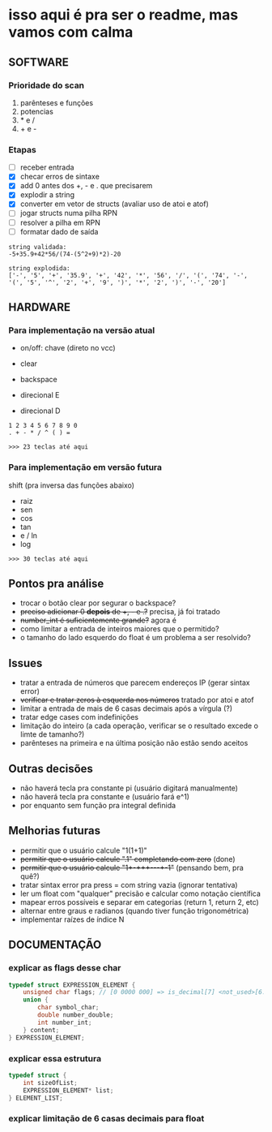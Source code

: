 # isso aqui é pra ser o readme, mas vamos com calma

## SOFTWARE

### Prioridade do scan
1. parênteses e funções
2. potencias
3. \* e /
4. \+ e -

### Etapas
- [ ] receber entrada
- [x] checar erros de sintaxe
- [x] add 0 antes dos +, - e . que precisarem
- [x] explodir a string
- [x] converter em vetor de structs (avaliar uso de atoi e atof)
- [ ] jogar structs numa pilha RPN
- [ ] resolver a pilha em RPN
- [ ] formatar dado de saída

```
string validada:
-5+35.9+42*56/(74-(5^2+9)*2)-20

string explodida:
['-', '5', '+', '35.9', '+', '42', '*', '56', '/', '(', '74', '-', '(', '5', '^', '2', '+', '9', ')', '*', '2', ')', '-', '20']
```

## HARDWARE

### Para implementação na versão atual

- on/off: chave (direto no vcc)

- clear
- backspace
- direcional E
- direcional D

```
1 2 3 4 5 6 7 8 9 0
. + - * / ^ ( ) =
```

`>>> 23 teclas até aqui`

### Para implementação em versão futura

shift (pra inversa das funções abaixo)
- raiz
- sen
- cos
- tan
- e / ln
- log

`>>> 30 teclas até aqui`

## Pontos pra análise
- trocar o botão clear por segurar o backspace?
- ~~preciso adicionar 0 **depois** de +, - e .?~~ precisa, já foi tratado
- ~~number_int é suficientemente grande?~~ agora é
- como limitar a entrada de inteiros maiores que o permitido?
- o tamanho do lado esquerdo do float é um problema a ser resolvido?

## Issues
- tratar a entrada de números que parecem endereços IP (gerar sintax error)
- ~~verificar e tratar zeros à esquerda nos números~~ tratado por atoi e atof
- limitar a entrada de mais de 6 casas decimais após a vírgula (?)
- tratar edge cases com indefinições
- limitação do inteiro (a cada operação, verificar se o resultado excede o limte de tamanho?)
- parênteses na primeira e na última posição não estão sendo aceitos

## Outras decisões
- não haverá tecla pra constante pi (usuário digitará manualmente)
- não haverá tecla pra constante e (usuário fará e^1)
- por enquanto sem função pra integral definida

## Melhorias futuras
- permitir que o usuário calcule "1(1+1)"
- ~~permitir que o usuário calcule ".1" completando com zero~~ (done)
- ~~permitir que o usuário calcule "1+-+++---+-1"~~ (pensando bem, pra quê?)
- tratar sintax error pra press = com string vazia (ignorar tentativa)
- ler um float com "qualquer" precisão e calcular como notação científica
- mapear erros possíveis e separar em categorias (return 1, return 2, etc)
- alternar entre graus e radianos (quando tiver função trigonométrica)
- implementar raízes de índice N

## DOCUMENTAÇÃO

### explicar as flags desse char

```c
typedef struct EXPRESSION_ELEMENT {
    unsigned char flags; // [0 0000 000] => is_decimal[7] <not_used>[6:3] priority[2:0]
    union {
        char symbol_char;
        double number_double;
        int number_int;
    } content;
} EXPRESSION_ELEMENT;
```

### explicar essa estrutura

```c
typedef struct {
    int sizeOfList;
    EXPRESSION_ELEMENT* list;
} ELEMENT_LIST;
```

### explicar limitação de 6 casas decimais para float